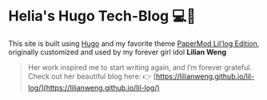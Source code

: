 # Helia's Hugo Tech-Blog 💻🌸

This site is built using [Hugo](https://gohugo.io/) and my favorite theme [PaperMod Lil’log Edition](https://lilianweng.github.io/lil-log/), originally customized and used by my forever girl idol **Lilian Weng** 

> Her work inspired me to start writing again, and I’m forever grateful.  
> Check out her beautiful blog here: 👉 [https://lilianweng.github.io/lil-log/](https://lilianweng.github.io/lil-log/)



